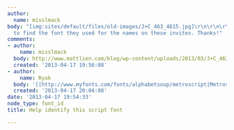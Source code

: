 ```yaml
---
author:
  name: misslmack
body: "[img:sites/default/files/old-images/J+C_463_4615.jpg]\r\n\r\n\r\nI'd trying
  to find the font they used for the names on these invites. Thanks!"
comments:
- author:
    name: misslmack
  body: http://www.mattlien.com/blog/wp-content/uploads/2013/03/J+C_463.jpg
  created: '2013-04-17 19:56:08'
- author:
    name: Ryuk
  body: '[[http://www.myfonts.com/fonts/alphabetsoup/metroscript|Metroscript]]'
  created: '2013-04-17 20:04:08'
date: '2013-04-17 19:54:33'
node_type: font_id
title: Help identify this script font

---
```

